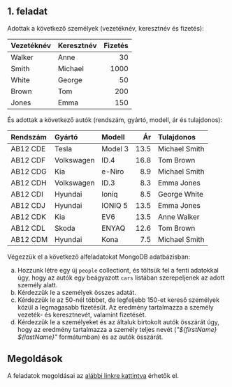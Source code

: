 ## 1. feladat

Adottak a következő személyek (vezetéknév, keresztnév és fizetés):

| Vezetéknév | Keresztnév | Fizetés |
|:-----------|:-----------|--------:|
| Walker     | Anne       | 30      |
| Smith      | Michael    | 1000    |
| White      | George     | 50      |
| Brown      | Tom        | 200     |
| Jones      | Emma       | 150     |

És adottak a következő autók (rendszám, gyártó, modell, ár és tulajdonos):

| Rendszám | Gyártó     | Modell  | Ár   | Tulajdonos    |
|:---------|:-----------|:--------|-----:|:--------------|
| AB12 CDE | Tesla      | Model 3 | 13.5 | Michael Smith |
| AB12 CDF | Volkswagen | ID.4    | 16.8 | Tom Brown     |
| AB12 CDG | Kia        | e-Niro  | 8.9  | Michael Smith |
| AB12 CDH | Volkswagen | ID.3    | 8.3  | Emma Jones    |
| AB12 CDI | Hyundai    | Ioniq   | 8.5  | George White  |
| AB12 CDJ | Hyundai    | IONIQ 5 | 13.5 | Emma Jones    |
| AB12 CDK | Kia        | EV6     | 13.5 | Anne Walker   |
| AB12 CDL | Skoda      | ENYAQ   | 12.6 | Tom Brown     |
| AB12 CDM | Hyundai    | Kona    | 7.5  | Michael Smith |

Végezzük el a következő alfeladatokat MongoDB adatbázisban:

<ol type="a">
  <li>Hozzunk létre egy új <code>people</code> collectiont, és töltsük fel a fenti adatokkal úgy, hogy az autók egy beágyazott <code>cars</code> listában szerepeljenek az adott személy alatt.</li>
  <li>Kérdezzük le a személyek összes adatát.</li>
  <li>Kérdezzük le az 50-nél többet, de legfeljebb 150-et kereső személyek közül a legmagasabb fizetésűt. Az eredmény tartalmazza a személy vezeték- és keresztnevét, valamint fizetését.</li>
  <li>Kérdezzük le a személyeket és az általuk birtokolt autók összárát úgy, hogy az eredmény tartalmazza a személy teljes nevét (<i>"${firstName} ${lastName}"</i> formátumban) és az autók összárát.</li>
</ol>

## Megoldások

A feladatok megoldásai az [alábbi linkre kattintva](assets/courses/db/lab05/solution.zip) érhetők el.
